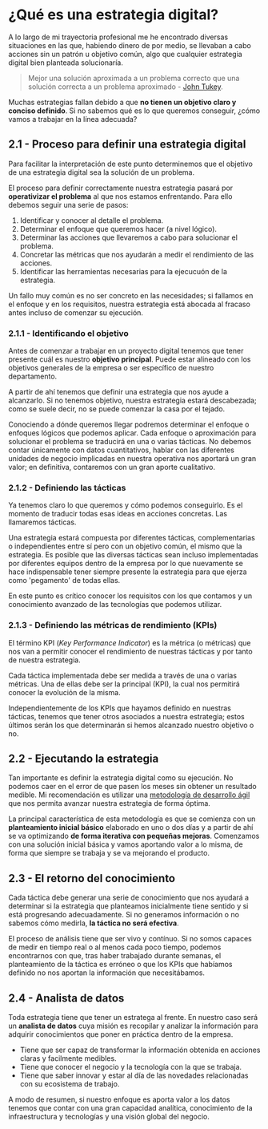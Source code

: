 # ¿Qué es una estrategia digital?

A lo largo de mi trayectoria profesional me he encontrado diversas situaciones en las que, habiendo dinero de por medio, se llevaban a cabo acciones sin un patrón u objetivo común, algo que cualquier estrategia digital bien planteada solucionaría.

> Mejor una solución aproximada a un problema correcto que una solución correcta a un problema aproximado - [John Tukey][1].

[1]:https://en.wikiquote.org/wiki/John_Tukey

Muchas estrategias fallan debido a que **no tienen un objetivo claro y conciso definido**. Si no sabemos qué es lo que queremos conseguir, ¿cómo vamos a trabajar en la línea adecuada?

## 2.1 - Proceso para definir una estrategia digital

Para facilitar la interpretación de este punto determinemos que el objetivo de una estrategia digital sea la solución de un problema.

El proceso para definir correctamente nuestra estrategia pasará por **operativizar el problema** al que nos estamos enfrentando. Para ello debemos seguir una serie de pasos:

1. Identificar y conocer al detalle el problema.
2. Determinar el enfoque que queremos hacer (a nivel lógico).
3. Determinar las acciones que llevaremos a cabo para solucionar el problema.
4. Concretar las métricas que nos ayudarán a medir el rendimiento de las acciones.
5. Identificar las herramientas necesarias para la ejecucuón de la estrategia.

Un fallo muy común es no ser concreto en las necesidades; si fallamos en el enfoque y en los requisitos, nuestra estrategia está abocada al fracaso antes incluso de comenzar su ejecución. 

### 2.1.1 - Identificando el objetivo

Antes de comenzar a trabajar en un proyecto digital tenemos que tener presente cuál es nuestro **objetivo principal**. Puede estar alineado con los objetivos generales de la empresa o ser específico de nuestro departamento.

A partir de ahí tenemos que definir una estrategia que nos ayude a alcanzarlo. Si no tenemos objetivo, nuestra estrategia estará descabezada; como se suele decir, no se puede comenzar la casa por el tejado.

Conociendo a dónde queremos llegar podremos determinar el enfoque o enfoques lógicos que podemos aplicar. Cada enfoque o aproximación para solucionar el problema se traducirá en una o varias tácticas. No debemos contar únicamente con datos cuantitativos, hablar con las diferentes unidades de negocio implicadas en nuestra operativa nos aportará un gran valor; en definitiva, contaremos con un gran aporte cualitativo.

### 2.1.2 - Definiendo las tácticas

Ya tenemos claro lo que queremos y cómo podemos conseguirlo. Es el momento de traducir todas esas ideas en acciones concretas. Las llamaremos tácticas.

Una estrategia estará compuesta por diferentes tácticas, complementarias o independientes entre sí pero con un objetivo común, el mismo que la estrategia. Es posible que las diversas tácticas sean incluso implementadas por diferentes equipos dentro de la empresa por lo que nuevamente se hace indispensable tener siempre presente la estrategia para que ejerza como 'pegamento' de todas ellas.

En este punto es crítico conocer los requisitos con los que contamos y un conocimiento avanzado de las tecnologías que podemos utilizar. 

### 2.1.3 - Definiendo las métricas de rendimiento (KPIs)

El término KPI (*Key Performance Indicator*) es la métrica (o métricas) que nos van a permitir conocer el rendimiento de nuestras tácticas y por tanto de nuestra estrategia.

Cada táctica implementada debe ser medida a través de una o varias métricas. Una de ellas debe ser la principal (KPI), la cual nos permitirá conocer la evolución de la misma. 

Independientemente de los KPIs que hayamos definido en nuestras tácticas, tenemos que tener otros asociados a nuestra estrategia; estos últimos serán los que determinarán si hemos alcanzado nuestro objetivo o no.

## 2.2 - Ejecutando la estrategia

Tan importante es definir la estrategia digital como su ejecución. No podemos caer en el error de que pasen los meses sin obtener un resultado medible. Mi recomendación es utilizar una [metodología de desarrollo ágil][6] que nos permita avanzar nuestra estrategia de forma óptima.

La principal característica de esta metodología es que se comienza con un **planteamiento inicial básico** elaborado en uno o dos días y a partir de ahí se va optimizando **de forma iterativa con pequeñas mejoras**. Comenzamos con una solución inicial básica y vamos aportando valor a lo misma, de forma que siempre se trabaja y se va mejorando el producto.

[6]:https://es.wikipedia.org/wiki/Desarrollo_ágil_de_software

## 2.3 - El retorno del conocimiento

Cada táctica debe generar una serie de conocimiento que nos ayudará a determinar si la estrategia que planteamos inicialmente tiene sentido y si está progresando adecuadamente. Si no generamos información o no sabemos cómo medirla, **la táctica no será efectiva**.

El proceso de análisis tiene que ser vivo y contínuo. Si no somos capaces de medir en tiempo real o al menos cada poco tiempo, podemos encontrarnos con que, tras haber trabajado durante semanas, el planteamiento de la táctica es erróneo o que los KPIs que habíamos definido no nos aportan la información que necesitábamos.

## 2.4 - Analista de datos

Toda estrategia tiene que tener un estratega al frente. En nuestro caso será un **analista de datos** cuya misión es recopilar y analizar la información para adquirir conocimientos que poner en práctica dentro de la empresa.

- Tiene que ser capaz de transformar la información obtenida en acciones claras y facilmente medibles.
- Tiene que conocer el negocio y la tecnología con la que se trabaja.
- Tiene que saber innovar y estar al día de las novedades relacionadas con su ecosistema de trabajo.

A modo de resumen, si nuestro enfoque es aporta valor a los datos tenemos que contar con una gran capacidad analítica, conocimiento de la infraestructura y tecnologías y una visión global del negocio.
